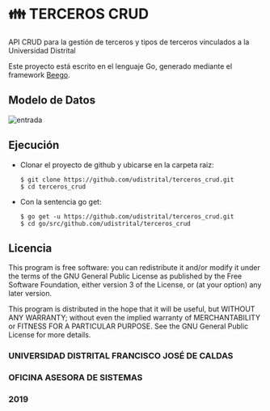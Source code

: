 # :family: TERCEROS CRUD

API CRUD para la gestión de terceros y tipos de terceros vinculados a la Universidad Distrital

Este proyecto está escrito en el lenguaje Go, generado mediante el framework [Beego](https://beego.me/).

## Modelo de Datos
![entrada](https://github.com/udistrital/terceros_crud/blob/test/sql/Terceros_Schema.png)

## Ejecución

- Clonar el proyecto de github y ubicarse en la carpeta raiz:
  ```
  $ git clone https://github.com/udistrital/terceros_crud.git
  $ cd terceros_crud
  ```
- Con la sentencia go get:
  ```
  $ go get -u https://github.com/udistrital/terceros_crud.git
  $ cd go/src/github.com/udistrital/terceros_crud
  ```
  
## Licencia
This program is free software: you can redistribute it and/or modify it under the terms of the GNU General Public License as published by the Free Software Foundation, either version 3 of the License, or (at your option) any later version.

This program is distributed in the hope that it will be useful, but WITHOUT ANY WARRANTY; without even the implied warranty of MERCHANTABILITY or FITNESS FOR A PARTICULAR PURPOSE. See the GNU General Public License for more details.


### UNIVERSIDAD DISTRITAL FRANCISCO JOSÉ DE CALDAS
### OFICINA ASESORA DE SISTEMAS
### 2019

